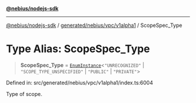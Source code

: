 [**@nebius/nodejs-sdk**](../../../../../README.md)

---

[@nebius/nodejs-sdk](../../../../../README.md) / [generated/nebius/vpc/v1alpha1](../README.md) / ScopeSpec_Type

# Type Alias: ScopeSpec_Type

> **ScopeSpec_Type** = [`EnumInstance`](../../../../../runtime/protos/enum/type-aliases/EnumInstance.md)\<`"UNRECOGNIZED"` \| `"SCOPE_TYPE_UNSPECIFIED"` \| `"PUBLIC"` \| `"PRIVATE"`\>

Defined in: src/generated/nebius/vpc/v1alpha1/index.ts:6004

Type of scope.
